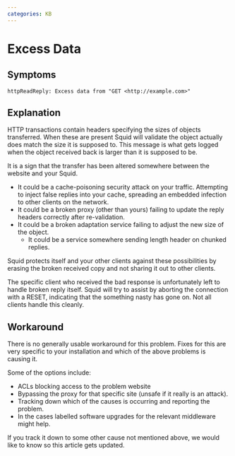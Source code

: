 ```yaml
---
categories: KB
---
```

# Excess Data

## Symptoms

`httpReadReply: Excess data from "GET <http://example.com>"`

## Explanation

HTTP transactions contain headers specifying the sizes of objects
transferred. When these are present Squid will validate the object
actually does match the size it is supposed to. This message is what
gets logged when the object received back is larger than it is supposed
to be.

It is a sign that the transfer has been altered somewhere between the
website and your Squid.

- It could be a cache-poisoning security attack on your traffic.
    Attempting to inject false replies into your cache, spreading an
    embedded infection to other clients on the network.
- It could be a broken proxy (other than yours) failing to update the
    reply headers correctly after re-validation.
- It could be a broken adaptation service failing to adjust the new
    size of the object.
  - It could be a service somewhere sending length header on chunked
    replies.

Squid protects itself and your other clients against these possibilities
by erasing the broken received copy and not sharing it out to other
clients.

The specific client who received the bad response is unfortunately left
to handle broken reply itself. Squid will try to assist by aborting the
connection with a RESET, indicating that the something nasty has gone
on. Not all clients handle this cleanly.

## Workaround

There is no generally usable workaround for this problem. Fixes for this
are very specific to your installation and which of the above problems
is causing it.

Some of the options include:

- ACLs blocking access to the problem website
- Bypassing the proxy for that specific site (unsafe if it really is
    an attack).
- Tracking down which of the causes is occurring and reporting the
    problem.
- In the cases labelled
    software upgrades for the relevant middleware might help.

If you track it down to some other cause not mentioned above, we
would like to know so this article gets updated.
